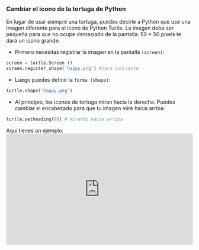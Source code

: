 ### Cambiar el icono de la tortuga de Python

En lugar de usar siempre una tortuga, puedes decirle a Python que use una imagen diferente para el icono de Python Turtle. La imagen debe ser pequeña para que no ocupe demasiado de la pantalla: 50 × 50 píxels te dará un icono grande.

+ Primero necesitas registrar la imagen en la pantalla `(screen)`:

```python
screen = turtle.Screen ()
screen.register_shape('happy.png') #cara sonriente 
```

+ Luego puedes definir la `forma (shape)`:

```python
turtle.shape('happy.png')
```

+ Al principio, los iconos de tortuga miran hacia la derecha. Puedes cambiar el encabezado para que tu imagen mire hacia arriba:

```python
turtle.setheading(90) # mirando hacia arriba
```

Aquí tienes un ejemplo: <iframe src="https://trinket.io/embed/python/5f68ef3fd7?start=result" width="100%" height="300" frameborder="0" marginwidth="0" marginheight="0" allowfullscreen></iframe>